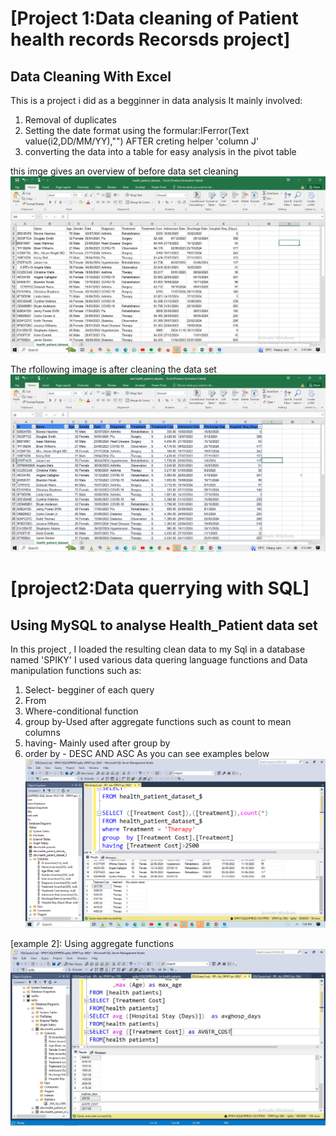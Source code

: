 # [Project 1:Data cleaning of Patient health records Recorsds project]
## Data Cleaning With Excel

This is a project i did as a begginner in data analysis
It mainly involved:

1. Removal of duplicates
2. Setting the date format  using the formular:IFerror(Text value(i2,DD/MM/YY),"") AFTER creting helper 'column J'
3. converting the data into a table for easy analysis in the pivot  table

this imge gives an overview of before data set cleaning
![image alt](https://github.com/s-r3/joywawiranjeu/blob/c58dda60b91b86fe8ff1f6ffb0ce4c1be6819624/before%20cleaning%20data%20set.jpg)

 The rfollowing image is after cleaning the data set
 ![image alt](https://github.com/s-r3/joywawiranjeu/blob/ca8bc5a8d43ea59171fd7aa57307ca99863d4e2f/after%20cleaning%20%20health_Patient%20dataset.jpg)


# [project2:Data querrying with SQL]
## Using MySQL to analyse Health_Patient data set

In this project , I loaded the resulting clean data to my Sql in a database named 'SPIKY'
I used various  data quering language functions and Data manipulation functions such as:

1. Select- begginer of each query
2. From
3. Where-conditional function
4. group by-Used after aggregate  functions such as count to mean columns
5. having- Mainly used after group by
6. order by - DESC AND ASC
As you can see examples below
![image alt](https://github.com/s-r3/joywawiranjeu/blob/596dcc3deed43a499f6931272e9c84584fb95f4f/SQL%20FUNCTION%206..png)

[example 2]: Using aggregate functions
![image alt](https://github.com/s-r3/joywawiranjeu/blob/10fdbbe776dfcb50632228a7bf7deea388ab804e/SQL%20FUNCTION%209.jpg)







